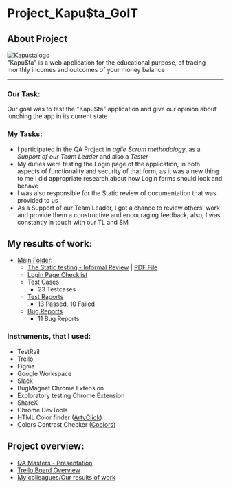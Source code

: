 # Project_Kapu$ta_GoIT

## About Project

![Kapustalogo](https://github.com/MioLuczak/Project_Kapusta/assets/150384855/c420afc7-27f8-462c-88a7-1d0e2e2ae520) <br>
"Kapu$ta" is a web application for the educational purpose, of tracing monthly incomes and outcomes of your money balance

---

### Our Task:

Our goal was to test the "Kapu$ta" application and give our opinion about lunching the app in its current state

### My Tasks:

- I participated in the QA Project in *agile Scrum methodology*, as a *Support of our Team Leader* and also a *Tester*
- My duties were testing the Login page of the application, in both aspects of functionality and security of that form, 
as it was a new thing to me I did appropriate research about how Login forms should look and behave
- I was also responsible for the Static review of documentation that was provided to us
- As a Support of our Team Leader, I got a chance to review others' work and provide them a constructive and encouraging feedback,
also, I was constantly in touch with our TL and SM


## My results of work:

- [Main Folder](https://drive.google.com/drive/folders/1L-zNcb-hn0DycVll8Hgsl_aZ9t1zH_m_?usp=sharing):
	- [The Static testing - Informal Review](https://docs.google.com/spreadsheets/d/1HOq0uqU-imbR7ZNmbW4A3VUYRxGhFXhjvim2E92Mqyw/edit?usp=sharing) | [PDF File](https://drive.google.com/file/d/1E9Z-1zotRoXXIBqSCV7HHjfBny62CnVv/view?usp=sharing)
	- [Login Page Checklist](https://drive.google.com/file/d/12YseFROxglJDcSv0yoeiFw2JJ_a6Ug_U/view?usp=sharing)
	- [Test Cases](https://docs.google.com/spreadsheets/d/1HOq0uqU-imbR7ZNmbW4A3VUYRxGhFXhjvim2E92Mqyw/edit?usp=sharing) 
		- 23 Testcases
	- [Test Raports](https://drive.google.com/drive/folders/1VL_I5K6EcRVVd3Elvq7v_ZMYdkhWf0mu?usp=sharing) 
		- 13 Passed, 10 Failed
	- [Bug Reports](https://drive.google.com/drive/folders/1jcKNSfpMNUkHUi8JmvlRi4whTM6sg1Lg?usp=sharing) 
		- 11 Bug Reports 

### Instruments, that I used:

- TestRail
- Trello
- Figma
- Google Workspace
- Slack
- BugMagnet Chrome Extension
- Exploratory testing Chrome Extension
- ShareX
- Chrome DevTools
- HTML Color finder ([ArtyClick](https://colors.artyclick.com/color-name-finder/))
- Colors Contrast Checker ([Coolors](https://coolors.co/contrast-checker/112a46-acc8e5))


## Project overview:

- [QA Masters - Presentation](https://docs.google.com/presentation/d/1p2eLoaPRGQX2ER1kgIOfCB6c-PUBouNZ/edit?usp=sharing&ouid=113173033041272762957&rtpof=true&sd=true) 
- [Trello Board Overview](https://drive.google.com/file/d/1sXORK5-ufOHHwxtr-OVQuoEUhmONx5jm/view?usp=sharing)
- [My colleagues/Our results of work](https://drive.google.com/drive/folders/1IsWcIo-pqrQrRPkNcDp3E_Oyj-srey_a)


